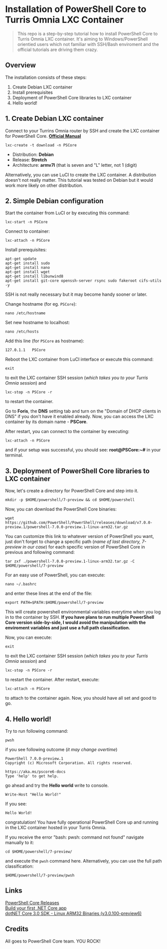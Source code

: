 # Installation of PowerShell Core to Turris Omnia LXC Container
> This repo is a step-by-step tutorial how to install PowerShell Core to Turris Omnia LXC container. It's aiming to Windows/PowerShell orientied users which not familiar with SSH/Bash enviroment and the official tutorials are driving them crazy.

## Overview

The installation consists of these steps:

1. Create Debian LXC container
2. Install prerequisites 
3. Deployment of PowerShell Core libraries to LXC container
4. Hello world!

## 1. Create Debian LXC container

Connect to your Turrins Omnia router by SSH and create the LXC container for PowerShell Core. **[Official Manual](https://www.turris.cz/doc/en/howto/lxc)**
```
lxc-create -t download -n PSCore
```

- Distribution: **Debian**
- Release: **Stretch**
- Architecture: **armv7l** (that is seven and "L" letter, not 1 (digit)

Alternatively, you can use LuCI to create the LXC container. A distribution doesn't not really matter. This tutorial was tested on Debian but it would work more likely on other distribution.

## 2. Simple Debian configuration

Start the container from LuCI or by executing this command:

```
lxc-start -n PSCore
```

Connect to container:

```
lxc-attach -n PSCore
```

Install prerequisites:

```
apt-get update
apt-get install sudo
apt-get install nano
apt-get install wget
apt-get install libunwind8
apt-get install git-core openssh-server rsync sudo fakeroot cifs-utils -y
```

SSH is not really necessary but it may become handy sooner or later.

Change hostname (for eg. `PSCore`):

```
nano /etc/hostname
```

Set new hostname to localhost:

```
nano /etc/hosts
```

Add this line (for `PSCore` as hostname):

```
127.0.1.1   PSCore
```

Reboot the LXC container from LuCI interface or execute this command:

```
exit
```
to exit the LXC container SSH session (*which takes you to your Turris Omnia session*) and

```
lxc-stop -n PSCore -r
```

to restart the container.

Go to **Foris**, the **DNS** setting tab and turn on the "Domain of DHCP clients in DNS" if you don't have it enabled already. Now, you can access the LXC container by its domain name - **PSCore**. 

After restart, you can connect to the container by executing:

```
lxc-attach -n PSCore
```

and if your setup was successful, you should see: **root@PSCore:~#** in your terminal.

## 3. Deployment of PowerShell Core libraries to LXC container

Now, let's create a directory for PowerShell Core and step into it.

```
mkdir -p $HOME/powershell/7-preview && cd $HOME/powershell
```

Now, you can download the PowerShell Core binaries:

```
wget https://github.com/PowerShell/PowerShell/releases/download/v7.0.0-preview.1/powershell-7.0.0-preview.1-linux-arm32.tar.gz
```

You can customize this link to whatever version of PowerShell you want, just don't forget to change a specific path (*name of last directory, 7-preview in our case*) for each specific version of PowerShell Core in previous and following command:

```
tar zxf ./powershell-7.0.0-preview.1-linux-arm32.tar.gz -C $HOME/powershell/7-preview
```

For an easy use of PowerShell, you can execute:

```
nano ~/.bashrc
```

and enter these lines at the end of the file:
```
export PATH=$PATH:$HOME/powershell/7-preview
```

This will create powershell environmental variables everytime when you log in to the container by SSH. **If you have plans to run multiple PowerShell Core version side-by-side, I would avoid the manipulation with the enviroment variables and just use a full path classification.**

Now, you can execute:

```
exit
```
to exit the LXC container SSH session (*which takes you to your Turris Omnia session*) and

```
lxc-stop -n PSCore -r
```

to restart the container. After restart, execute:

```
lxc-attach -n PSCore
```

to attach to the container again. Now, you should have all set and good to go.

## 4. Hello world!

Try to run following command:

```
pwsh
```

if you see following outcome (*it may change overtime*)

```
PowerShell 7.0.0-preview.1
Copyright (c) Microsoft Corporation. All rights reserved.

https://aka.ms/pscore6-docs
Type 'help' to get help.
```

go ahead and try the **Hello world** write to console.

```
Write-Host "Hello World!"
```

If you see:

```
Hello World!
```

congratulation! You have fully operational PowerShell Core up and running in the LXC container hosted in your Turris Omnia.

If you receive the error "bash: pwsh: command not found" navigate manually to it:

```
cd $HOME/powershell/7-preview/
```

and execute the `pwsh` command here. Alternatively, you can use the full path classification:

```
$HOME/powershell/7-preview/pwsh
```

## Links
[PowerShell Core Releases](https://github.com/PowerShell/PowerShell/releases)<br>
[Build your first .NET Core app](https://dotnet.microsoft.com/learn/dotnet/hello-world-tutorial/intro)<br>
[dotNET Core 3.0 SDK - Linux ARM32 Binaries (v3.0.100-preview6)](https://dotnet.microsoft.com/download/thank-you/dotnet-sdk-3.0.100-preview6-linux-arm32-binaries)<br>

## Credits

All goes to PowerShell Core team. YOU ROCK!
  

